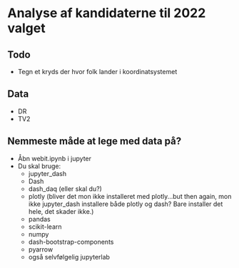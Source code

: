 # Analyse af kandidaterne til 2022 valget

## Todo
- Tegn et kryds der hvor folk lander i koordinatsystemet

## Data
- DR
- TV2

## Nemmeste måde at lege med data på?
- Åbn webit.ipynb i jupyter
- Du skal bruge:
  - jupyter_dash
  - Dash
  - dash_daq (eller skal du?)
  - plotly (bliver det mon ikke installeret med plotly...but then again, mon ikke jupyter_dash installere både plotly og dash? Bare installer det hele, det skader ikke.)
  - pandas
  - scikit-learn
  - numpy
  - dash-bootstrap-components 
  - pyarrow
  - også selvfølgelig jupyterlab
